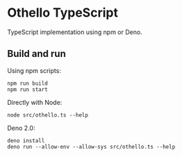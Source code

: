 # Othello TypeScript

TypeScript implementation using npm or Deno.

## Build and run

Using npm scripts:

```shell
npm run build
npm run start
```

Directly with Node:

```shell
node src/othello.ts --help
```

Deno 2.0:

```shell
deno install
deno run --allow-env --allow-sys src/othello.ts --help
```
